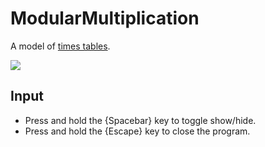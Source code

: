 # ModularMultiplication

A model of [times tables](https://www.youtube.com/watch?v=qhbuKbxJsk8/).

![](https://i.imgur.com/r5llVt0.gif)

## Input
- Press and hold the {Spacebar} key to toggle show/hide.
- Press and hold the {Escape} key to close the program.

